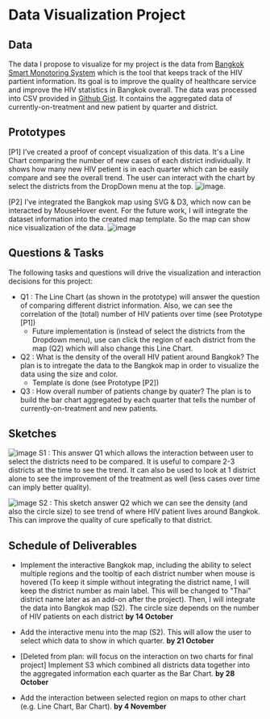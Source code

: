 # Data Visualization Project

## Data

The data I propose to visualize for my project is the data from [Bangkok Smart Monotoring System](https://www.bkkbsms.com) which is the tool that keeps track of the HIV partient information. Its goal is to improve the quality of healthcare service and improve the HIV statistics in Bangkok overall. The data was processed into CSV provided in [Github Gist](https://gist.github.com/pichayutter/745d24ba99b6c30a4ba67b450ffe19c2). It contains the aggregated data of currently-on-treatment and new patient by quarter and district. 

## Prototypes

[P1] I’ve created a proof of concept visualization of this data. It's a Line Chart comparing the number of new cases of each district individually. It shows how many new HIV petient is in each quarter which can be easily compare and see the overall trend. The user can interact with the chart by select the districts from the DropDown menu at the top.
![image](https://user-images.githubusercontent.com/70537588/95375088-23ec8680-08ad-11eb-998e-7412b5b80efd.png).

[P2] I've integrated the Bangkok map using SVG & D3, which now can be interacted by MouseHover event. For the future work, I will integrate the dataset information into the created map template. So the map can show nice visualization of the data.
![image](https://user-images.githubusercontent.com/70537588/95375639-e50b0080-08ad-11eb-85e4-8314bab6d8fd.png)

## Questions & Tasks

The following tasks and questions will drive the visualization and interaction decisions for this project:

 * Q1 : The Line Chart (as shown in the prototype) will answer the question of comparing different district information. Also, we can see the correlation of the (total) number of HIV patients over time (see Prototype [P1])
   * Future implementation is (instead of select the districts from the Dropdown menu), use can click the region of each district from the map (Q2) which will also change this Line Chart.
 * Q2 : What is the density of the overall HIV patient around Bangkok? The plan is to intregate the data to the Bangkok map in order to visualize the data using the size and color.
   * Template is done (see Prototype [P2])
 * Q3 : How overall number of patients change by quater? The plan is to build the bar chart aggregated by each quarter that tells the number of currently-on-treatment and new patients.

## Sketches

![image](https://user-images.githubusercontent.com/70537588/94599736-e3628c80-025e-11eb-9def-8e9549b95a41.png)
S1 : This answer Q1 which allows the interaction between user to select the districts need to be compared. It is useful to compare 2-3 districts at the time to see the trend. It can also be used to look at 1 district alone to see the improvement of the treatment as well (less cases over time can imply better quality).

![image](https://user-images.githubusercontent.com/70537588/94599541-9088d500-025e-11eb-8d8d-16a562ed70b6.png)
S2 : This sketch answer Q2 which we can see the density (and also the circle size) to see trend of where HIV patient lives around Bangkok. This can improve the quality of cure spefically to that district.

## Schedule of Deliverables

 * Implement the interactive Bangkok map, including the ability to select multiple regions and the tooltip of each district number when mouse is hovered (To keep it simple without integrating the district name, I will keep the district number as main label. This will be changed to "Thai" district name later as an add-on after the project). Then, I will integrate the data into Bangkok map (S2). The circle size depends on the number of HIV patients on each district **by 14 October**
 
 * Add the interactive menu into the map (S2). This will allow the user to select which data to show in which quarter. **by 21 October**
 
 * [Deleted from plan: will focus on the interaction on two charts for final project] Implement S3 which combined all districts data together into the aggregated information each quarter as the Bar Chart. **by 28 October**
 
 * Add the interaction between selected region on maps to other chart (e.g. Line Chart, Bar Chart). **by 4 November**
